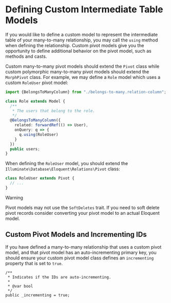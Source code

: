 # Defining Custom Intermediate Table Models

If you would like to define a custom model to represent the intermediate table of your many-to-many relationship, you may call the `using` method when defining the relationship. Custom pivot models give you the opportunity to define additional behavior on the pivot model, such as methods and casts.

Custom many-to-many pivot models should extend the `Pivot` class while custom polymorphic many-to-many pivot models should extend the `MorphPivot` class. For example, we may define a `Role` model which uses a custom `RoleUser` pivot model:

```typescript
import {BelongsToManyColumn} from "./belongs-to-many.relation-column";

class Role extends Model {
  /**
   * The users that belong to the role.
   */
  @BelongsToManyColumn({
    related: forwardRef(() => User),
    onQuery: q => {
      q.using(RoleUser)
    }
  })
  public users;
}
```

When defining the `RoleUser` model, you should extend the `Illuminate\Database\Eloquent\Relations\Pivot` class:

```typescript
class RoleUser extends Pivot {
  // ...
}
```

> [!WARNING]  
> Pivot models may not use the `SoftDeletes` trait. If you need to soft delete pivot records consider converting your pivot model to an actual Eloquent model.

## Custom Pivot Models and Incrementing IDs

If you have defined a many-to-many relationship that uses a custom pivot model, and that pivot model has an auto-incrementing primary key, you should ensure your custom pivot model class defines an `incrementing` property that is set to `true`.

    /**
     * Indicates if the IDs are auto-incrementing.
     *
     * @var bool
     */
    public _incrementing = true;
